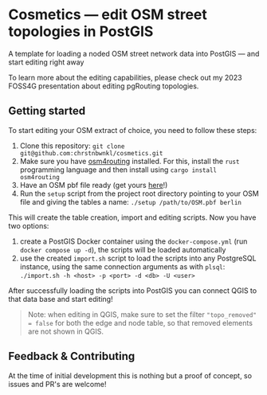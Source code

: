 # Cosmetics — edit OSM street topologies in PostGIS

A template for loading a noded OSM street network data into PostGIS — and start editing right away

To learn more about the editing capabilities, please check out my 2023 FOSS4G presentation about editing pgRouting topologies.

## Getting started

To start editing your OSM extract of choice, you need to follow these steps:

  1. Clone this repository: `git clone git@github.com:chrstnbwnkl/cosmetics.git`
  2. Make sure you have [osm4routing](https://github.com/Tristramg/osm4routing) installed. For this, install the `rust` programming language and then install using `cargo install osm4routing`
  3. Have an OSM pbf file ready (get yours [here](http://download.geofabrik.de)!)
  4. Run the `setup` script from the project root directory pointing to your OSM file and giving the tables a name: `./setup /path/to/OSM.pbf berlin`

This will create the table creation, import and editing scripts. Now you have two options:
  1. create a PostGIS Docker container using the `docker-compose.yml` (run `docker compose up -d`), the scripts will be loaded automatically
  2. use the created `import.sh` script to load the scripts into any PostgreSQL instance, using the same connection arguments as with `plsql`:
        `./import.sh -h <host> -p <port> -d <db> -U <user>`

After successfully loading the scripts into PostGIS you can connect QGIS to that data base and start editing!

> Note: when editing in QGIS, make sure to set the filter `"topo_removed" = false` for both the edge and node table, so that removed elements are not shown in QGIS. 

## Feedback & Contributing

At the time of initial development this is nothing but a proof of concept, so issues and PR's are welcome! 

